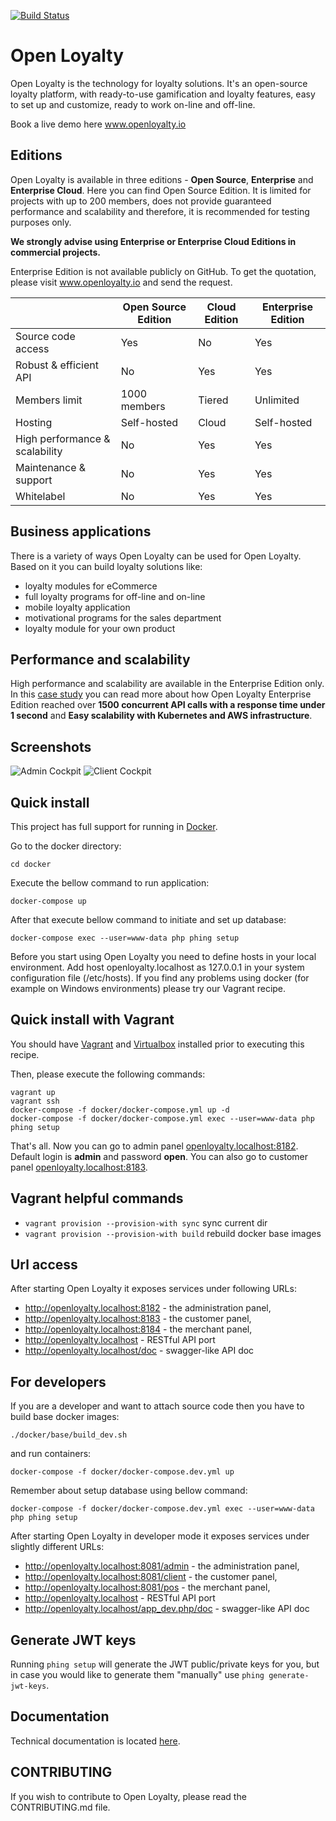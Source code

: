 [![Build Status](https://travis-ci.org/DivanteLtd/open-loyalty.svg?branch=master)](https://travis-ci.org/DivanteLtd/open-loyalty)

# Open Loyalty

Open Loyalty is the technology for loyalty solutions.
It's an open-source loyalty platform, with ready-to-use gamification and loyalty features, easy to set up and customize, ready to work on-line and off-line.

Book a live demo here www.openloyalty.io

## Editions

Open Loyalty is available in three editions - **Open Source**, **Enterprise** and **Enterprise Cloud**.
Here you can find Open Source Edition. It is limited for projects with up to 200 members, does not provide guaranteed performance and scalability and therefore, it is recommended for testing purposes only. 

**We strongly advise using Enterprise or Enterprise Cloud Editions in commercial projects.**

Enterprise Edition is not available publicly on GitHub.
To get the quotation, please visit www.openloyalty.io and send the request.

|                                | Open Source Edition                  | Cloud Edition                                 | Enterprise Edition                            |
| ------------------------------ | ------------------------------------ | --------------------------------------------- | --------------------------------------------- |
| Source code access             |  Yes                                 | No                                            | Yes                                           |
| Robust & efficient API         |  No                                  | Yes                                           | Yes                                           |
| Members limit                  |  1000 members                        | Tiered                                        | Unlimited                                     |
| Hosting                        |  Self-hosted                         | Cloud                                         | Self-hosted                                   |
| High performance & scalability |  No                                  | Yes                                           | Yes                                           |
| Maintenance & support          |  No                                  | Yes                                           | Yes                                           |
| Whitelabel                     |  No                                  | Yes                                           | Yes                                           |

## Business applications

There is a variety of ways Open Loyalty can be used for Open Loyalty. 
Based on it you can build loyalty solutions like: 
* loyalty modules for eCommerce
* full loyalty programs for off-line and on-line
* mobile loyalty application
* motivational programs for the sales department
* loyalty module for your own product

## Performance and scalability
High performance and scalability are available in the Enterprise Edition only.
In this [case study](https://www.openloyalty.io/building-a-massive-scale-loyalty-program-with-aws/) you can read more about how Open Loyalty Enterprise Edition reached over **1500 concurrent API calls 
with a response time under 1 second** and **Easy scalability with Kubernetes and AWS infrastructure**.

## Screenshots

![Admin Cockpit](https://user-images.githubusercontent.com/3582562/54033263-1db79500-41b4-11e9-8f2d-9b91acce50cf.png)
![Client Cockpit](https://user-images.githubusercontent.com/3582562/54033264-1db79500-41b4-11e9-984c-a954cd136d5c.png)

## Quick install

This project has full support for running in [Docker](https://www.docker.com/>).

Go to the docker directory:

```
cd docker
```

Execute the bellow command to run application: 

```
docker-compose up
```

After that execute bellow command to initiate and set up database:
```
docker-compose exec --user=www-data php phing setup
```

Before you start using Open Loyalty you need to define hosts in your local environment. Add host openloyalty.localhost as 127.0.0.1 in your system configuration file (/etc/hosts).
If you find any problems using docker (for example on Windows environments) please try our Vagrant recipe.

## Quick install with Vagrant

You should have [Vagrant](https://www.vagrantup.com/downloads.html) and [Virtualbox](https://www.virtualbox.org/wiki/Downloads) installed prior to executing this recipe.

Then, please execute the following commands:

```
vagrant up
vagrant ssh
docker-compose -f docker/docker-compose.yml up -d
docker-compose -f docker/docker-compose.yml exec --user=www-data php phing setup
```

That's all. Now you can go to admin panel [openloyalty.localhost:8182](http://openloyalty.localhost:8182).
Default login is **admin** and password **open**. You can also go to customer panel [openloyalty.localhost:8183](http://openloyalty.localhost:8183).

## Vagrant helpful commands

- `vagrant provision --provision-with sync` sync current dir
- `vagrant provision --provision-with build` rebuild docker base images

## Url access

After starting Open Loyalty it exposes services under following URLs:

 * http://openloyalty.localhost:8182 - the administration panel,
 * http://openloyalty.localhost:8183 - the customer panel,
 * http://openloyalty.localhost:8184 - the merchant panel,
 * http://openloyalty.localhost - RESTful API port
 * http://openloyalty.localhost/doc - swagger-like API doc
 

## For developers

If you are a developer and want to attach source code then you have to build base docker images:

```
./docker/base/build_dev.sh
```

and run containers:

```
docker-compose -f docker/docker-compose.dev.yml up
```

Remember about setup database using bellow command:

```
docker-compose -f docker/docker-compose.dev.yml exec --user=www-data php phing setup
```

After starting Open Loyalty in developer mode it exposes services under slightly different URLs:

 * http://openloyalty.localhost:8081/admin - the administration panel,
 * http://openloyalty.localhost:8081/client - the customer panel,
 * http://openloyalty.localhost:8081/pos - the merchant panel,
 * http://openloyalty.localhost - RESTful API port
 * http://openloyalty.localhost/app_dev.php/doc - swagger-like API doc

## Generate JWT keys

Running `phing setup` will generate the JWT public/private keys for you, but in case you would like to generate them "manually" use `phing generate-jwt-keys`.

## Documentation

Technical documentation is located [here](backend/doc/index.rst). 

## CONTRIBUTING
If you wish to contribute to Open Loyalty, please read the CONTRIBUTING.md file.
